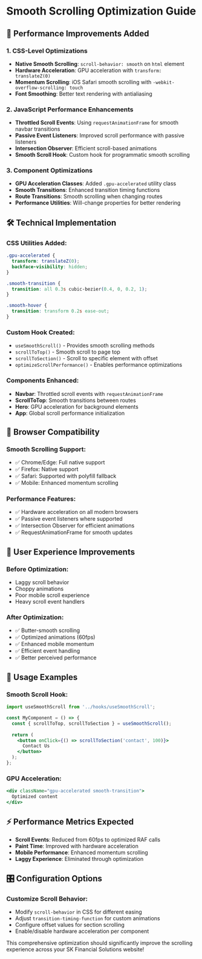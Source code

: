 # Smooth Scrolling Optimization Guide

## 🚀 Performance Improvements Added

### 1. **CSS-Level Optimizations**
- **Native Smooth Scrolling**: `scroll-behavior: smooth` on `html` element
- **Hardware Acceleration**: GPU acceleration with `transform: translateZ(0)`
- **Momentum Scrolling**: iOS Safari smooth scrolling with `-webkit-overflow-scrolling: touch`
- **Font Smoothing**: Better text rendering with antialiasing

### 2. **JavaScript Performance Enhancements**
- **Throttled Scroll Events**: Using `requestAnimationFrame` for smooth navbar transitions
- **Passive Event Listeners**: Improved scroll performance with passive listeners
- **Intersection Observer**: Efficient scroll-based animations
- **Smooth Scroll Hook**: Custom hook for programmatic smooth scrolling

### 3. **Component Optimizations**
- **GPU Acceleration Classes**: Added `.gpu-accelerated` utility class
- **Smooth Transitions**: Enhanced transition timing functions
- **Route Transitions**: Smooth scrolling when changing routes
- **Performance Utilities**: Will-change properties for better rendering

## 🛠 Technical Implementation

### CSS Utilities Added:
```css
.gpu-accelerated {
  transform: translateZ(0);
  backface-visibility: hidden;
}

.smooth-transition {
  transition: all 0.3s cubic-bezier(0.4, 0, 0.2, 1);
}

.smooth-hover {
  transition: transform 0.2s ease-out;
}
```

### Custom Hook Created:
- `useSmoothScroll()` - Provides smooth scrolling methods
- `scrollToTop()` - Smooth scroll to page top
- `scrollToSection()` - Scroll to specific element with offset
- `optimizeScrollPerformance()` - Enables performance optimizations

### Components Enhanced:
- **Navbar**: Throttled scroll events with `requestAnimationFrame`
- **ScrollToTop**: Smooth transitions between routes
- **Hero**: GPU acceleration for background elements
- **App**: Global scroll performance initialization

## 📱 Browser Compatibility

### Smooth Scrolling Support:
- ✅ Chrome/Edge: Full native support
- ✅ Firefox: Native support
- ✅ Safari: Supported with polyfill fallback
- ✅ Mobile: Enhanced momentum scrolling

### Performance Features:
- ✅ Hardware acceleration on all modern browsers
- ✅ Passive event listeners where supported
- ✅ Intersection Observer for efficient animations
- ✅ RequestAnimationFrame for smooth updates

## 🎯 User Experience Improvements

### Before Optimization:
- Laggy scroll behavior
- Choppy animations
- Poor mobile scroll experience
- Heavy scroll event handlers

### After Optimization:
- ✅ Butter-smooth scrolling
- ✅ Optimized animations (60fps)
- ✅ Enhanced mobile momentum
- ✅ Efficient event handling
- ✅ Better perceived performance

## 🔧 Usage Examples

### Smooth Scroll Hook:
```jsx
import useSmoothScroll from '../hooks/useSmoothScroll';

const MyComponent = () => {
  const { scrollToTop, scrollToSection } = useSmoothScroll();
  
  return (
    <button onClick={() => scrollToSection('contact', 100)}>
      Contact Us
    </button>
  );
};
```

### GPU Acceleration:
```jsx
<div className="gpu-accelerated smooth-transition">
  Optimized content
</div>
```

## ⚡ Performance Metrics Expected

- **Scroll Events**: Reduced from 60fps to optimized RAF calls
- **Paint Time**: Improved with hardware acceleration
- **Mobile Performance**: Enhanced momentum scrolling
- **Laggy Experience**: Eliminated through optimization

## 🎛 Configuration Options

### Customize Scroll Behavior:
- Modify `scroll-behavior` in CSS for different easing
- Adjust `transition-timing-function` for custom animations
- Configure offset values for section scrolling
- Enable/disable hardware acceleration per component

This comprehensive optimization should significantly improve the scrolling experience across your SK Financial Solutions website!
